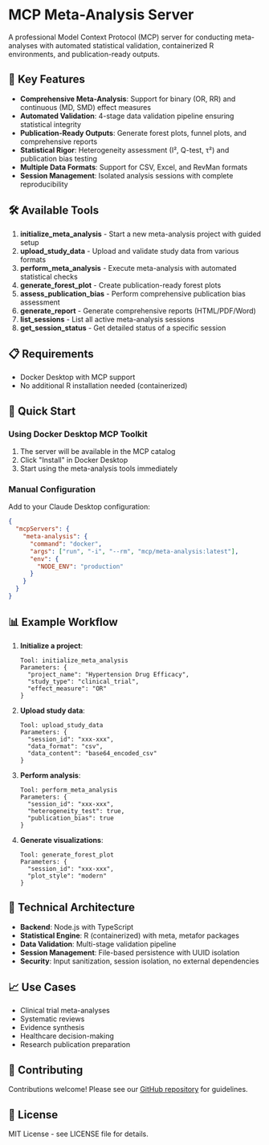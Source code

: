 # MCP Meta-Analysis Server

A professional Model Context Protocol (MCP) server for conducting meta-analyses with automated statistical validation, containerized R environments, and publication-ready outputs.

## 🎯 Key Features

- **Comprehensive Meta-Analysis**: Support for binary (OR, RR) and continuous (MD, SMD) effect measures
- **Automated Validation**: 4-stage data validation pipeline ensuring statistical integrity
- **Publication-Ready Outputs**: Generate forest plots, funnel plots, and comprehensive reports
- **Statistical Rigor**: Heterogeneity assessment (I², Q-test, τ²) and publication bias testing
- **Multiple Data Formats**: Support for CSV, Excel, and RevMan formats
- **Session Management**: Isolated analysis sessions with complete reproducibility

## 🛠️ Available Tools

1. **initialize_meta_analysis** - Start a new meta-analysis project with guided setup
2. **upload_study_data** - Upload and validate study data from various formats
3. **perform_meta_analysis** - Execute meta-analysis with automated statistical checks
4. **generate_forest_plot** - Create publication-ready forest plots
5. **assess_publication_bias** - Perform comprehensive publication bias assessment
6. **generate_report** - Generate comprehensive reports (HTML/PDF/Word)
7. **list_sessions** - List all active meta-analysis sessions
8. **get_session_status** - Get detailed status of a specific session

## 📋 Requirements

- Docker Desktop with MCP support
- No additional R installation needed (containerized)

## 🚀 Quick Start

### Using Docker Desktop MCP Toolkit

1. The server will be available in the MCP catalog
2. Click "Install" in Docker Desktop
3. Start using the meta-analysis tools immediately

### Manual Configuration

Add to your Claude Desktop configuration:

```json
{
  "mcpServers": {
    "meta-analysis": {
      "command": "docker",
      "args": ["run", "-i", "--rm", "mcp/meta-analysis:latest"],
      "env": {
        "NODE_ENV": "production"
      }
    }
  }
}
```

## 📊 Example Workflow

1. **Initialize a project**:
   ```
   Tool: initialize_meta_analysis
   Parameters: {
     "project_name": "Hypertension Drug Efficacy",
     "study_type": "clinical_trial",
     "effect_measure": "OR"
   }
   ```

2. **Upload study data**:
   ```
   Tool: upload_study_data
   Parameters: {
     "session_id": "xxx-xxx",
     "data_format": "csv",
     "data_content": "base64_encoded_csv"
   }
   ```

3. **Perform analysis**:
   ```
   Tool: perform_meta_analysis
   Parameters: {
     "session_id": "xxx-xxx",
     "heterogeneity_test": true,
     "publication_bias": true
   }
   ```

4. **Generate visualizations**:
   ```
   Tool: generate_forest_plot
   Parameters: {
     "session_id": "xxx-xxx",
     "plot_style": "modern"
   }
   ```

## 🔧 Technical Architecture

- **Backend**: Node.js with TypeScript
- **Statistical Engine**: R (containerized) with meta, metafor packages
- **Data Validation**: Multi-stage validation pipeline
- **Session Management**: File-based persistence with UUID isolation
- **Security**: Input sanitization, session isolation, no external dependencies

## 📈 Use Cases

- Clinical trial meta-analyses
- Systematic reviews
- Evidence synthesis
- Healthcare decision-making
- Research publication preparation

## 🤝 Contributing

Contributions welcome! Please see our [GitHub repository](https://github.com/matheusrech/mcp-meta-analysis-with-r) for guidelines.

## 📄 License

MIT License - see LICENSE file for details.